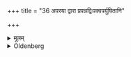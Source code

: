 +++
title = "36 अपरया द्वारा प्रपन्नद्विःपक्वपर्युषितानि"

+++

<details><summary>मूलम्</summary>

अपरया द्वारा प्रपन्नद्विःपक्वपर्युषितानि नाश्नीयात् ३६
</details>

<details><summary>Oldenberg</summary>

38. Let him not eat food which has been brought

by another door (than the usual), or which has been cooked twice, or which has stood over-night -
</details>
